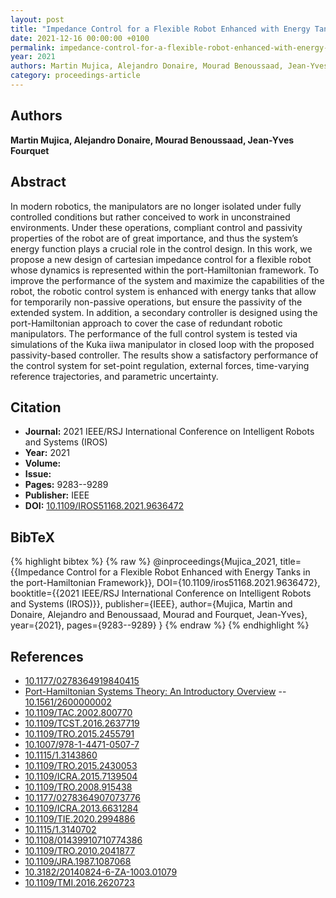 ```yaml
---
layout: post
title: "Impedance Control for a Flexible Robot Enhanced with Energy Tanks in the port-Hamiltonian Framework"
date: 2021-12-16 00:00:00 +0100
permalink: impedance-control-for-a-flexible-robot-enhanced-with-energy-tanks-in-the-port-hamiltonian-framework
year: 2021
authors: Martin Mujica, Alejandro Donaire, Mourad Benoussaad, Jean-Yves Fourquet
category: proceedings-article
---
```

 
## Authors
**Martin Mujica, Alejandro Donaire, Mourad Benoussaad, Jean-Yves Fourquet**
 
## Abstract
In modern robotics, the manipulators are no longer isolated under fully controlled conditions but rather conceived to work in unconstrained environments. Under these operations, compliant control and passivity properties of the robot are of great importance, and thus the system’s energy function plays a crucial role in the control design. In this work, we propose a new design of cartesian impedance control for a flexible robot whose dynamics is represented within the port-Hamiltonian framework. To improve the performance of the system and maximize the capabilities of the robot, the robotic control system is enhanced with energy tanks that allow for temporarily non-passive operations, but ensure the passivity of the extended system. In addition, a secondary controller is designed using the port-Hamiltonian approach to cover the case of redundant robotic manipulators. The performance of the full control system is tested via simulations of the Kuka iiwa manipulator in closed loop with the proposed passivity-based controller. The results show a satisfactory performance of the control system for set-point regulation, external forces, time-varying reference trajectories, and parametric uncertainty.
 
## Citation
- **Journal:** 2021 IEEE/RSJ International Conference on Intelligent Robots and Systems (IROS)
- **Year:** 2021
- **Volume:** 
- **Issue:** 
- **Pages:** 9283--9289
- **Publisher:** IEEE
- **DOI:** [10.1109/IROS51168.2021.9636472](https://doi.org/10.1109/IROS51168.2021.9636472)
 
## BibTeX
{% highlight bibtex %}
{% raw %}
@inproceedings{Mujica_2021,
  title={{Impedance Control for a Flexible Robot Enhanced with Energy Tanks in the port-Hamiltonian Framework}},
  DOI={10.1109/iros51168.2021.9636472},
  booktitle={{2021 IEEE/RSJ International Conference on Intelligent Robots and Systems (IROS)}},
  publisher={IEEE},
  author={Mujica, Martin and Donaire, Alejandro and Benoussaad, Mourad and Fourquet, Jean-Yves},
  year={2021},
  pages={9283--9289}
}
{% endraw %}
{% endhighlight %}
 
## References
- [10.1177/0278364919840415](https://doi.org/10.1177/0278364919840415)
- [Port-Hamiltonian Systems Theory: An Introductory Overview](port-hamiltonian-systems-theory-an-introductory-overview-journal) -- [10.1561/2600000002](https://doi.org/10.1561/2600000002)
- [10.1109/TAC.2002.800770](https://doi.org/10.1109/TAC.2002.800770)
- [10.1109/TCST.2016.2637719](https://doi.org/10.1109/TCST.2016.2637719)
- [10.1109/TRO.2015.2455791](https://doi.org/10.1109/TRO.2015.2455791)
- [10.1007/978-1-4471-0507-7](https://doi.org/10.1007/978-1-4471-0507-7)
- [10.1115/1.3143860](https://doi.org/10.1115/1.3143860)
- [10.1109/TRO.2015.2430053](https://doi.org/10.1109/TRO.2015.2430053)
- [10.1109/ICRA.2015.7139504](https://doi.org/10.1109/ICRA.2015.7139504)
- [10.1109/TRO.2008.915438](https://doi.org/10.1109/TRO.2008.915438)
- [10.1177/0278364907073776](https://doi.org/10.1177/0278364907073776)
- [10.1109/ICRA.2013.6631284](https://doi.org/10.1109/ICRA.2013.6631284)
- [10.1109/TIE.2020.2994886](https://doi.org/10.1109/TIE.2020.2994886)
- [10.1115/1.3140702](https://doi.org/10.1115/1.3140702)
- [10.1108/01439910710774386](https://doi.org/10.1108/01439910710774386)
- [10.1109/TRO.2010.2041877](https://doi.org/10.1109/TRO.2010.2041877)
- [10.1109/JRA.1987.1087068](https://doi.org/10.1109/JRA.1987.1087068)
- [10.3182/20140824-6-ZA-1003.01079](https://doi.org/10.3182/20140824-6-ZA-1003.01079)
- [10.1109/TMI.2016.2620723](https://doi.org/10.1109/TMI.2016.2620723)


